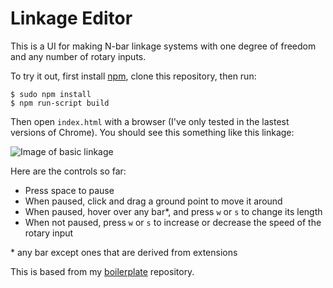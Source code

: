 # Linkage Editor
This is a UI for making N-bar linkage systems with one degree of freedom and any number of rotary inputs.

To try it out, first install [npm](https://www.npmjs.com/), clone this repository, then run:

```
$ sudo npm install
$ npm run-script build
```

Then open `index.html` with a browser (I've only tested in the lastest versions of Chrome). You should see this something like this linkage: 

![Image of basic linkage](http://bit.ly/1uppWqY)

Here are the controls so far:
* Press space to pause
* When paused, click and drag a ground point to move it around
* When paused, hover over any bar*, and press `w` or `s` to change its length
* When not paused, press `w` or `s` to increase or decrease the speed of the rotary input

\* any bar except ones that are derived from extensions

This is based from my [boilerplate](https://github.com/robz/boilerplate) repository.
